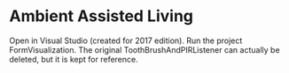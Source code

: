 # Ambient Assisted Living

Open in Visual Studio (created for 2017 edition). Run the project FormVisualization. The original ToothBrushAndPIRListener can actually be deleted, but it is kept for reference.
